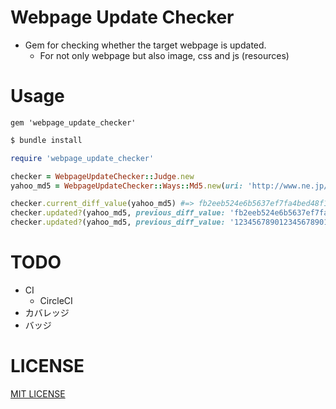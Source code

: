 # Webpage Update Checker
- Gem for checking whether the target webpage is updated.
    - For not only webpage but also image, css and js (resources)

# Usage
```
gem 'webpage_update_checker'
```

```bash
$ bundle install
```

```ruby
require 'webpage_update_checker'

checker = WebpageUpdateChecker::Judge.new
yahoo_md5 = WebpageUpdateChecker::Ways::Md5.new(uri: 'http://www.ne.jp/asahi/pursuits/ootsuki/pc/X68k/x680x0.xhtml')

checker.current_diff_value(yahoo_md5) #=> fb2eeb524e6b5637ef7fa4bed48f1d67
checker.updated?(yahoo_md5, previous_diff_value: 'fb2eeb524e6b5637ef7fa4bed48f1d67') #=> false (not updated)
checker.updated?(yahoo_md5, previous_diff_value: '12345678901234567890123456789012') #=> true (updated)
```

# TODO
- CI
    - CircleCI
- カバレッジ
- バッジ

# LICENSE
[MIT LICENSE](/LICENSE)
